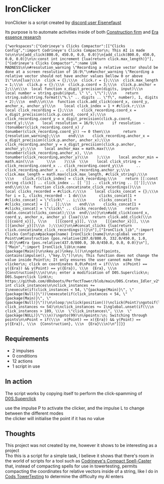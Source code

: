 # IronClicker
IronClicker is a script created by [discord user Eisenefaust](<https://discord.com/channels/488444879836413975/1291450323214274611/1291451637633650719>)

Its purpose is to automate activities inside of both [Construction firm](<https://www.perfecttower2.com/wiki/Construction_Firm>) and [Era essence research](https://www.perfecttower2.com/wiki/Era#Era_Powers)

```
{"workspaces":{"Codrineye's Clicks Compactor":[["Clicks Config",":import Codrineye's Clicks Compactor\n; This AI is made to\n\n\n{add_click(800.0, 450.0, 0.0, 0.0)}\n{add_click(800.0, 450.0, 0.0, 0.0)}\n\n:const int increment {lua(return click.max_length)}"],["Codrineye's Clicks Compactor",":name LUA MADNESS\n\n#resolution_warning \"Recording a relative vector should be done at a screen resolution of 16:9\"\n#anchor_warning \"Recording a relative vector should not have anchor values bellow 0 or above 1\"\n\n{lua(\\\n  click = {};\\\n  click.r = {};\\\n  click.max_length = 1;\\\n  click.p = {};\\\n  click.p.coord = 3;\\\n  click.p.anchor = 2;\\\n\\\n  local function x_digit_precision(digits, input)\\\n    local number = string.gsub(input, \" \", \"\");\\\n    return string.sub(string.format(\"%.\" .. digits .. \"f\", number), 1, digits + 2);\\\n  end\\\n\\\n  function click.add_click(coord_x, coord_y, anchor_x, anchor_y)\\\n    local click_index = 1 + #click.r;\\\n    local click_recording = {};\\\n    click_recording.coord_x = x_digit_precision(click.p.coord, coord_x);\\\n    click_recording.coord_y = x_digit_precision(click.p.coord, coord_y);\\\n    local resolution = 16/9;\\\n    if resolution - (tonumber(click_recording.coord_x) / tonumber(click_recording.coord_y)) ~= 0 then\\\n      return {resolution_warning};\\\n    end\\\n    click_recording.anchor_x = x_digit_precision(click.p.anchor, anchor_x);\\\n    click_recording.anchor_y = x_digit_precision(click.p.anchor, anchor_y);\\\n    local anchor_max = math.max(\\\n      tonumber(click_recording.anchor_x), \\\n      tonumber(click_recording,anchor_y)\\\n    );\\\n    local anchor_min = math.min(\\\n      \\\n    )\\\n  \\\n    local click_string = click_recording.coord_x .. click_recording.coord_y\\\n      .. click_recording.anchor_x .. click_recording.anchor_y;\\\n    click.max_length = math.max(click.max_length, #click_string);\\\n  \\\n    click.r[click_index] = click_recording;\\\n    return [[:const string click]] .. click_index .. [[ ']] .. click_string .. [[']];\\\n  end\\\n\\\n  function click.concatinate_click_recordings()\\\n    local clicks_recorded = #click.r;\\\n    local clicks_concat = {};\\\n    for i = 1, clicks_recorded - 1 do\\\n      clicks_concat[1 + #clicks_concat] = \"click\" .. i;\\\n      clicks_concat[1 + #clicks_concat] = [[ . ]];\\\n    end\\\n    clicks_concat[1 + #clicks_concat] = \"click\" .. clicks_recorded;\\\n    return table.concat(clicks_concat);\\\n  end\\\n)}\n\n#add_click(coord_x, coord_y, anchor_x, anchor_y) {lua(\\\n  return click.add_click(\\\n    [[{coord_x}]], \\\n    [[{coord_y}]], \\\n    [[{anchor_x}]], \\\n    [[{anchor_y}]]\\\n  );\\\n)}\n\n#concat_clicks {lua(return click.concatinate_click_recordings())}\n"],["IronClick_lib",":import Clicks Config\n#package(name) IronClick:{name}\n\n:global vector Point\n#Construction {pos.relative(287.0/800.0, 332.0/450.0, 1.0, 0.0)}\n#Era {pos.relative(437.0/800.0, 30.0/450.0, 0.0, 0.0)}\n"],["Main",":import IronClick_lib\n:name {package(Main)}\n\nkey.p()\nkey.l()\n\ngotoif(points, contains(impulse(), \"key.l\"))\n\n; This function does not change the value inside Point\n; It only ensures the user cannot make the clicker\n; click on coordinates 0,0\nPoint = if(\\\n  x(Point) == y({Era}) && y(Point) == y({Era}), \\\n  {Era}, \\\n  {Construction}\\\n)\n\n; enter a modification of D0S.Superclick\n; D0S.Superclick link\n; https://github.com/d0sboots/PerfectTower/blob/main/D0S.Crates_Idler_v2\n:global int click_instances\n\nclick_instances += 1\nexecute(if(click_instances < 54, \"{package(Main)}\", \"{package(Null)}\"))\nexecute(if(click_instances < 54, \"{package(Main)}\", \"{package(Null)}\"))\n\nloop:\nclick(position())\nclick(Point)\ngotoif(loop, click_instances <= 54)\n\nclick_instances += 1\nglobal.unset(if(\\\n  click_instances > 109, \\\n  \"click_instances\", \\\n  \"{package(NULL)}\"\\\n))\ngoto(99)\n\npoints:\n; Switching through points\n\nPoint = if(\\\n  x(Point) == x({Era}) && y(Point) == y({Era}), \\\n  {Construction}, \\\n  {Era}\\\n)\n"]]}}
```

## Requirements
- 2 impulses
- 0 conditions
- 12 actions
- 1 script in use

## In action
The script works by copying itself to perform the click-spamming of [D0S.Superclick](<https://github.com/d0sboots/PerfectTower/blob/main/D0S.Crates_Idler_v2>)

use the impulse P to activate the clicker, and the impulse L to change between the different modes<br>
the clicker will initialise the point if it has no value

## Thoughts
This project was not created by me, however it shows to be interesting as a project<br>
Tho this is a script for a simple task, I believe it shows that there's room in the world of scripts for a tool such as [Codrineye's Compact Spell-Caster](/Codrineye's%20Compact%20Spell-Caster/) that, instead of compacting spells for use in towertesting, permits compacting the coordinates for relative vectors inside of a string, like I do in [Cods TowerTesting](/Cods%20TowerTesting/Stats%20Exit%20Diff_Change.tpt2) to determine the difficulty my AI enters

